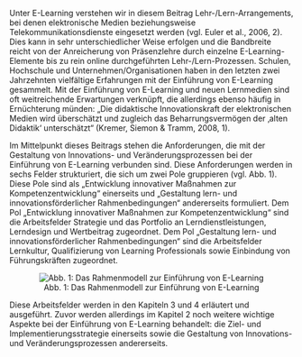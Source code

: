 <!-- filename: 01_Ausgangspunkt_E-Learning_als_Bildungsinnovation_einfuehren.md -->
<!-- title: Ausgangspunkt: E-Learning als Bildungsinnovation einführen -->

Unter E-Learning verstehen wir in diesem Beitrag Lehr-/Lern-Arrangements, bei denen elektronische Medien beziehungsweise Telekommunikationsdienste eingesetzt werden (vgl. Euler et al., 2006, 2). Dies kann in sehr unterschiedlicher Weise erfolgen und die Bandbreite reicht von der Anreicherung von Präsenzlehre durch einzelne E-Learning-Elemente bis zu rein online durchgeführten Lehr-/Lern-Prozessen. Schulen, Hochschule und Unternehmen/Organisationen haben in den letzten zwei Jahrzehnten vielfältige Erfahrungen mit der Einführung von E-Learning gesammelt. Mit der Einführung von E-Learning und neuen Lernmedien sind oft weitreichende Erwartungen verknüpft, die allerdings ebenso häufig in Ernüchterung münden: „Die didaktische Innovationskraft der elektronischen Medien wird überschätzt und zugleich das Beharrungsvermögen der ‚alten Didaktik‘ unterschätzt“ (Kremer, Siemon &amp; Tramm, 2008, 1).

Im Mittelpunkt dieses Beitrags stehen die Anforderungen, die mit der Gestaltung von Innovations- und Veränderungsprozessen bei der Einführung von E-Learning verbunden sind. Diese Anforderungen werden in sechs Felder strukturiert, die sich um zwei Pole gruppieren (vgl. Abb. 1). Diese Pole sind als „Entwicklung innovativer Maßnahmen zur Kompetenzentwicklung“ einerseits und „Gestaltung lern- und innovationsförderlicher Rahmenbedingungen“ andererseits formuliert. Dem Pol „Entwicklung innovativer Maßnahmen zur Kompetenzentwicklung“ sind die Arbeitsfelder Strategie und das Portfolio an Lerndienstleistungen, Lerndesign und Wertbeitrag zugeordnet. Dem Pol „Gestaltung lern- und innovationsförderlicher Rahmenbedingungen“ sind die Arbeitsfelder Lernkultur, Qualifizierung von Learning Professionals sowie Einbindung von Führungskräften zugeordnet.

<center><figure>
  <img src="https://raw.githubusercontent.com/ed-tech-at/L3T/refs/heads/main/51_E-Learning_in_Organisationen/img/01_Das_Rahmenmodell_zur_Einführung_von_ELearning.png" alt="Abb. 1: Das Rahmenmodell zur Einführung von E-Learning">
  <figcaption>Abb. 1: Das Rahmenmodell zur Einführung von E-Learning</figcaption>
</figure></center>


Diese Arbeitsfelder werden in den Kapiteln 3 und 4 erläutert und ausgeführt. Zuvor werden allerdings im Kapitel 2 noch weitere wichtige Aspekte bei der Einführung von E-Learning behandelt: die Ziel- und Implementierungsstrategie einerseits sowie die Gestaltung von Innovations- und Veränderungsprozessen andererseits.
